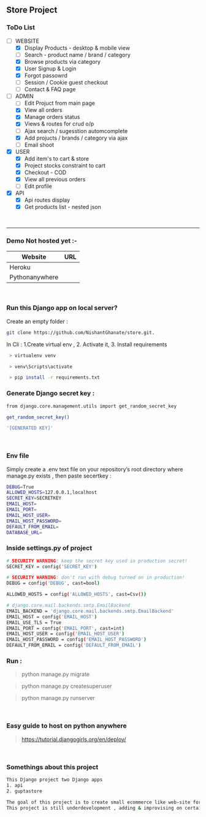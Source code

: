 ## Store Project


### ToDo List 

- [ ] WEBSITE
    - [x] Display Products - desktop & mobile view
    - [ ] Search - product name / brand / category 
    - [x] Browse products via category
    - [x] User Signup & Login
    - [x] Forgot passowrd
    - [ ] Session / Cookie guest checkout 
    - [ ] Contact & FAQ page 
- [ ] ADMIN  
    - [ ] Edit Projuct from main page
    - [x] View all orders
    - [x] Manage orders status
    - [x] Views & routes for crud o/p
    - [ ] Ajax search / sugesstion automcomplete
    - [x] Add projucts / brands / category via ajax 
    - [ ] Email shoot 
- [x] USER
    - [x] Add item's to cart & store
    - [x] Project stocks constraint to cart
    - [x] Checkout - COD
    - [x] View all previous orders  
    - [ ]  Edit profile 
- [x] API 
    - [x] Api routes display
    - [x] Get products list - nested json

&nbsp;

----
### Demo Not hosted yet :-

| Website       | URL                  |
| ------------- | ------------------------------ |
| Heroku           |  |
| Pythonanywhere   |  |

<br/>

### Run this Django app on local server?

Create an empty folder :
```sh
git clone https://github.com/NishantGhanate/store.git.
```

In Cli : 1.Create virtual env , 2. Activate it,  3. Install requirements 
```sh
 > virtualenv venv

 > venv\Scripts\activate

 > pip install -r requirements.txt
```

### Generate Django secret key :
```sh
from django.core.management.utils import get_random_secret_key

get_random_secret_key()

'[GENERATED KEY]'
```

&nbsp;

### Env file
Simply create a .env text file on your repository’s root directory where manage.py exists , then paste secertkey :

```sh
DEBUG=True
ALLOWED_HOSTS=127.0.0.1,localhost
SECRET_KEY=SECRETKEY
EMAIL_HOST=
EMAIL_PORT=
EMAIL_HOST_USER=
EMAIL_HOST_PASSWORD=
DEFAULT_FROM_EMAIL=
DATABASE_URL=
```

### Inside settings.py of project
```sh
# SECURITY WARNING: keep the secret key used in production secret!
SECRET_KEY = config('SECRET_KEY')

# SECURITY WARNING: don't run with debug turned on in production!
DEBUG = config('DEBUG', cast=bool)

ALLOWED_HOSTS = config('ALLOWED_HOSTS', cast=Csv())

# django.core.mail.backends.smtp.EmailBackend
EMAIL_BACKEND = 'django.core.mail.backends.smtp.EmailBackend'
EMAIL_HOST = config('EMAIL_HOST')
EMAIL_USE_TLS = True
EMAIL_PORT = config('EMAIL_PORT', cast=int)
EMAIL_HOST_USER = config('EMAIL_HOST_USER')
EMAIL_HOST_PASSWORD = config('EMAIL_HOST_PASSWORD')
DEFAULT_FROM_EMAIL = config('DEFAULT_FROM_EMAIL')
```

### Run :
> python manage.py migrate

> python manage.py createsuperuser

> python manage.py runserver


&nbsp;

### Easy guide to host on python anywhere
> https://tutorial.djangogirls.org/en/deploy/

&nbsp;

### Somethings about this project 

```sh
This Django project two Django apps 
1. api
2. guptastore

The goal of this project is to create small ecommerce like web-site for my friends kirana store .
This project is still underdevelopment , adding & improvising on certain things like ajax & api 

```